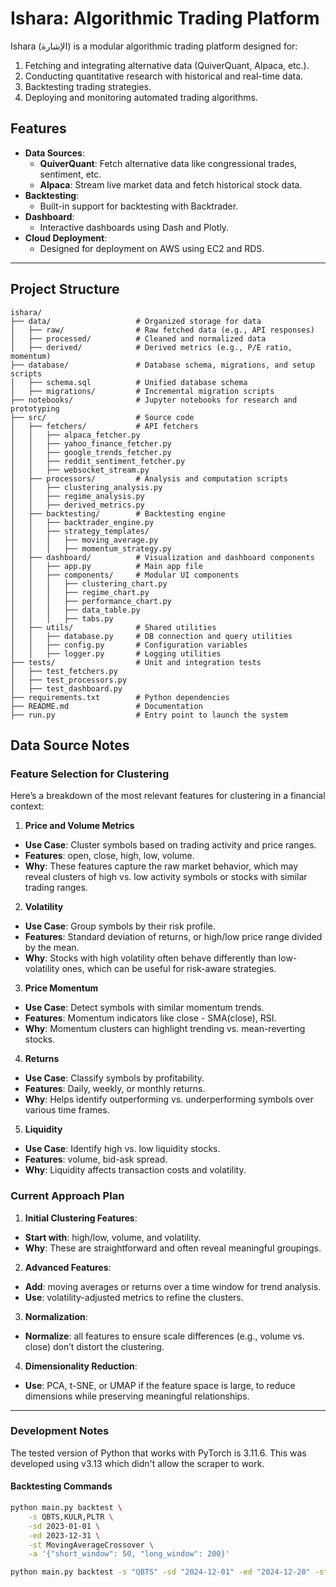 # Ishara: Algorithmic Trading Platform

Ishara (الإشارة) is a modular algorithmic trading platform designed for:
1. Fetching and integrating alternative data (QuiverQuant, Alpaca, etc.).
2. Conducting quantitative research with historical and real-time data.
3. Backtesting trading strategies.
4. Deploying and monitoring automated trading algorithms.

## **Features**
- **Data Sources**:
  - **QuiverQuant**: Fetch alternative data like congressional trades, sentiment, etc.
  - **Alpaca**: Stream live market data and fetch historical stock data.
- **Backtesting**:
  - Built-in support for backtesting with Backtrader.
- **Dashboard**:
  - Interactive dashboards using Dash and Plotly.
- **Cloud Deployment**:
  - Designed for deployment on AWS using EC2 and RDS.

---

## **Project Structure**
```plaintext
ishara/
├── data/                   # Organized storage for data
│   ├── raw/                # Raw fetched data (e.g., API responses)
│   ├── processed/          # Cleaned and normalized data
│   ├── derived/            # Derived metrics (e.g., P/E ratio, momentum)
├── database/               # Database schema, migrations, and setup scripts
│   ├── schema.sql          # Unified database schema
│   ├── migrations/         # Incremental migration scripts
├── notebooks/              # Jupyter notebooks for research and prototyping
├── src/                    # Source code
│   ├── fetchers/           # API fetchers
│   │   ├── alpaca_fetcher.py
│   │   ├── yahoo_finance_fetcher.py
│   │   ├── google_trends_fetcher.py
│   │   ├── reddit_sentiment_fetcher.py
│   │   ├── websocket_stream.py
│   ├── processors/         # Analysis and computation scripts
│   │   ├── clustering_analysis.py
│   │   ├── regime_analysis.py
│   │   ├── derived_metrics.py
│   ├── backtesting/        # Backtesting engine
│   │   ├── backtrader_engine.py
│   │   ├── strategy_templates/
│   │   │   ├── moving_average.py
│   │   │   ├── momentum_strategy.py
│   ├── dashboard/          # Visualization and dashboard components
│   │   ├── app.py          # Main app file
│   │   ├── components/     # Modular UI components
│   │   │   ├── clustering_chart.py
│   │   │   ├── regime_chart.py
│   │   │   ├── performance_chart.py
│   │   │   ├── data_table.py
│   │   │   ├── tabs.py
│   ├── utils/              # Shared utilities
│   │   ├── database.py     # DB connection and query utilities
│   │   ├── config.py       # Configuration variables
│   │   ├── logger.py       # Logging utilities
├── tests/                  # Unit and integration tests
│   ├── test_fetchers.py
│   ├── test_processors.py
│   ├── test_dashboard.py
├── requirements.txt        # Python dependencies
├── README.md               # Documentation
├── run.py                  # Entry point to launch the system
```

## Data Source Notes

### Feature Selection for Clustering
Here’s a breakdown of the most relevant features for clustering in a financial context:

1. **Price and Volume Metrics**
  - **Use Case**: Cluster symbols based on trading activity and price ranges.
  - **Features**: open, close, high, low, volume.
  - **Why**: These features capture the raw market behavior, which may reveal clusters of high vs. low activity symbols or stocks with similar trading ranges.

2. **Volatility**
  - **Use Case**: Group symbols by their risk profile.
  - **Features**: Standard deviation of returns, or high/low price range divided by the mean.
  - **Why**: Stocks with high volatility often behave differently than low-volatility ones, which can be useful for risk-aware strategies.

3. **Price Momentum**
  - **Use Case**: Detect symbols with similar momentum trends.
  - **Features**: Momentum indicators like close - SMA(close), RSI.
  - **Why**: Momentum clusters can highlight trending vs. mean-reverting stocks.

4. **Returns**
  - **Use Case**: Classify symbols by profitability.
  - **Features**: Daily, weekly, or monthly returns.
  - **Why**: Helps identify outperforming vs. underperforming symbols over various time frames.

5. **Liquidity**
  - **Use Case**: Identify high vs. low liquidity stocks.
  - **Features**: volume, bid-ask spread.
  - **Why**: Liquidity affects transaction costs and volatility.

### Current Approach Plan

1. **Initial Clustering Features**:
  - **Start with**: high/low, volume, and volatility.
  - **Why**: These are straightforward and often reveal meaningful groupings.

2. **Advanced Features**:
  - **Add**: moving averages or returns over a time window for trend analysis.
  - **Use**: volatility-adjusted metrics to refine the clusters.

3. **Normalization**:
  - **Normalize**: all features to ensure scale differences (e.g., volume vs. close) don’t distort the clustering.

4. **Dimensionality Reduction**:
  - **Use**: PCA, t-SNE, or UMAP if the feature space is large, to reduce dimensions while preserving meaningful relationships.

---

### Development Notes

The tested version of Python that works with PyTorch is 3.11.6.
This was developed using v3.13 which didn't allow the scraper to work.

#### Backtesting Commands
```bash
python main.py backtest \
    -s QBTS,KULR,PLTR \
    -sd 2023-01-01 \
    -ed 2023-12-31 \
    -st MovingAverageCrossover \
    -a '{"short_window": 50, "long_window": 200}'

python main.py backtest -s "QBTS" -sd "2024-12-01" -ed "2024-12-20" -st MACDStrategy -a '{"capital": 150000}'
```
